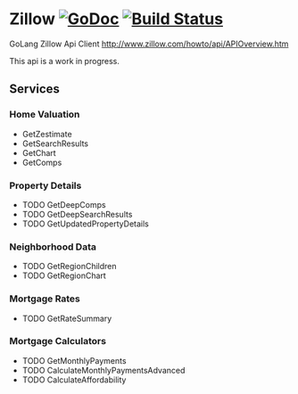 # Zillow [![GoDoc](https://godoc.org/github.com/jmank88/zillow?status.svg)](https://godoc.org/github.com/jmank88/zillow) [![Build Status](https://travis-ci.org/jmank88/zillow.svg)](https://travis-ci.org/jmank88/zillow)
GoLang Zillow Api Client
http://www.zillow.com/howto/api/APIOverview.htm

This api is a work in progress.

## Services
### Home Valuation
- GetZestimate
- GetSearchResults
- GetChart
- GetComps

### Property Details
- TODO GetDeepComps
- TODO GetDeepSearchResults
- TODO GetUpdatedPropertyDetails

### Neighborhood Data
- TODO GetRegionChildren
- TODO GetRegionChart

### Mortgage Rates
- TODO GetRateSummary

### Mortgage Calculators
- TODO GetMonthlyPayments
- TODO CalculateMonthlyPaymentsAdvanced
- TODO CalculateAffordability
